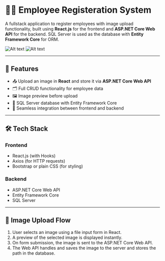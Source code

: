 # 👨‍💼 Employee Registeration System

A fullstack application to register employees with image upload functionality, built using **React.js** for the frontend and **ASP.NET Core Web API** for the backend. SQL Server is used as the database with **Entity Framework Core** for ORM.

![Alt text](general/ss11.png)
![Alt text](general/ss22.png)

---

## 🚀 Features

- 📤 Upload an image in **React** and store it via **ASP.NET Core Web API**
- 🗂️ Full CRUD functionality for employee data
- 🖼️ Image preview before upload
- 🧰 SQL Server database with Entity Framework Core
- 🎯 Seamless integration between frontend and backend

---

## 🛠 Tech Stack

### Frontend
- React.js (with Hooks)
- Axios (for HTTP requests)
- Bootstrap or plain CSS (for styling)

### Backend
- ASP.NET Core Web API
- Entity Framework Core
- SQL Server

---

## 📸 Image Upload Flow

1. User selects an image using a file input form in React.
2. A preview of the selected image is displayed instantly.
3. On form submission, the image is sent to the ASP.NET Core Web API.
4. The Web API handles and saves the image to the server and stores the path in the database.
